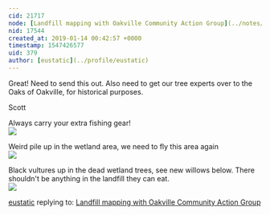 ```yaml
---
cid: 21717
node: [Landfill mapping with Oakville Community Action Group](../notes/a1ahna/11-13-2018/landfill-mapping-with-oakville-community-action-group)
nid: 17544
created_at: 2019-01-14 00:42:57 +0000
timestamp: 1547426577
uid: 379
author: [eustatic](../profile/eustatic)
---
```


 Great!  Need to send this out.  Also need to get our tree experts over to the Oaks of Oakville, for historical purposes. 


Scott

Always carry your extra fishing gear!
<br><img src="https://c2.staticflickr.com/2/1905/45738755091_4f4d93284c.jpg">

Weird pile up in the wetland area, we need to fly this area again
<br><img src="https://c1.staticflickr.com/5/4838/31867222288_1fcebf912c_b.jpg">

Black vultures up in the dead wetland trees, see new willows below.  There shouldn't be anything in the landfill they can eat.
<br><img src="https://c1.staticflickr.com/5/4879/44824753385_7be67f551c_b.jpg">


[eustatic](../profile/eustatic) replying to: [Landfill mapping with Oakville Community Action Group](../notes/a1ahna/11-13-2018/landfill-mapping-with-oakville-community-action-group)

